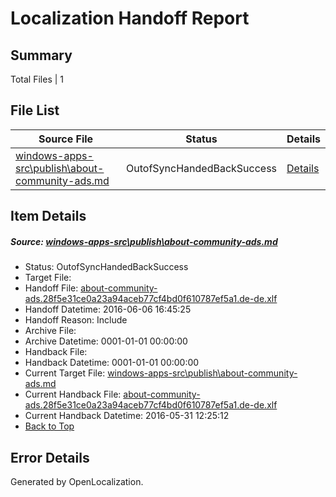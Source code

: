 # <a name='report-top'></a> Localization Handoff Report

## Summary
 Total Files | 1

## File List
 Source File | Status | Details 
 ----------- | ------ | ------- 
 [windows-apps-src\publish\about-community-ads.md](https://github.com/Microsoft/windows-apps/blob/90e63d53c68e25816fd1f7b532792d9ad6dc2cc6/windows-apps-src/publish/about-community-ads.md) | OutofSyncHandedBackSuccess | [Details](#582b26d2dde6cf4f3c7dd6f6d7b182ec4b7002ea3472)

## Item Details
##### <a name='582b26d2dde6cf4f3c7dd6f6d7b182ec4b7002ea3472'></a> Source: [windows-apps-src\publish\about-community-ads.md](https://github.com/Microsoft/windows-apps/blob/90e63d53c68e25816fd1f7b532792d9ad6dc2cc6/windows-apps-src/publish/about-community-ads.md)
* Status: OutofSyncHandedBackSuccess
* Target File: 
* Handoff File: [about-community-ads.28f5e31ce0a23a94aceb77cf4bd0f610787ef5a1.de-de.xlf](https://github.com/Microsoft/WDG.handoff/blob/af1b0c652fb6d3796f3a3c8cac6b3a5aff1bddfa/ol-handoff/Microsoft/windows-apps.de-de/master/about-community-ads.28f5e31ce0a23a94aceb77cf4bd0f610787ef5a1.de-de.xlf)
* Handoff Datetime: 2016-06-06 16:45:25
* Handoff Reason: Include
* Archive File: 
* Archive Datetime: 0001-01-01 00:00:00
* Handback File: 
* Handback Datetime: 0001-01-01 00:00:00
* Current Target File: [windows-apps-src\publish\about-community-ads.md](https://github.com/Microsoft/windows-apps.de-de/blob/bc116d2542b0e55dbcea8b0066b22f4fe390f61b/windows-apps-src/publish/about-community-ads.md)
* Current Handback File: [about-community-ads.28f5e31ce0a23a94aceb77cf4bd0f610787ef5a1.de-de.xlf](https://github.com/Microsoft/WDG.handback/blob/1c9c9003998bb686554b589e6359b74d3157482b/ol-handback/Microsoft/windows-apps.de-de/master/about-community-ads.28f5e31ce0a23a94aceb77cf4bd0f610787ef5a1.de-de.xlf)
* Current Handback Datetime: 2016-05-31 12:25:12
* [Back to Top](#report-top)


## Error Details

Generated by OpenLocalization.
